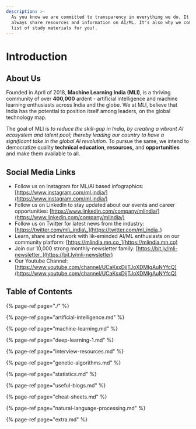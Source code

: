 ```yaml
---
description: >-
  As you know we are committed to transparency in everything we do. It's why we
  always share resources and information on AI/ML. It's also why we compiled a
  list of study materials for you!.
---
```


# Introduction

## About Us

Founded in April of 2018, **Machine Learning India \(MLI\)**, is a thriving community of over **400,000** ardent - artificial intelligence and machine learning enthusiasts across India and the globe. We at MLI, believe that India has the potential to position itself among leaders, on the global technology map.

The goal of MLI is _to reduce the skill-gap in India, by creating a vibrant AI ecosystem and talent pool; thereby leading our country to have a significant take in the global AI revolution_. To pursue the same, we intend to democratize quality **technical education**, **resources,** and **opportunities** and make them available to all.

## Social Media Links

* Follow us on Instagram for ML/AI based infographics: [https://www.instagram.com/ml.india/](https://www.instagram.com/ml.india/)
* Follow us on Linkedln to stay updated about our events and career opportunities: [https://www.linkedin.com/company/mlindia/](https://www.linkedin.com/company/mlindia/)
* Follow us on Twitter for latest news from the industry: [https://twitter.com/ml\_india\_](https://twitter.com/ml_india_)
* Learn, share and network with lik-eminded AI/ML enthusiasts on our community platform: [https://mlindia.mn.co_](https://mlindia.mn.co)
* Join our 10,000 strong monthly-newsletter family: [https://bit.ly/mli-newsletter_](https://bit.ly/mli-newsletter)
* Our Youtube Channel: [https://www.youtube.com/channel/UCaKsxDijTJoXDMIgAuNYfcQ](https://www.youtube.com/channel/UCaKsxDijTJoXDMIgAuNYfcQ)

## Table of Contents

{% page-ref page="./" %}

{% page-ref page="artificial-intelligence.md" %}

{% page-ref page="machine-learning.md" %}

{% page-ref page="deep-learning-1.md" %}

{% page-ref page="interview-resources.md" %}

{% page-ref page="genetic-algorithms.md" %}

{% page-ref page="statistics.md" %}

{% page-ref page="useful-blogs.md" %}

{% page-ref page="cheat-sheets.md" %}

{% page-ref page="natural-language-processing.md" %}

{% page-ref page="extra.md" %}

